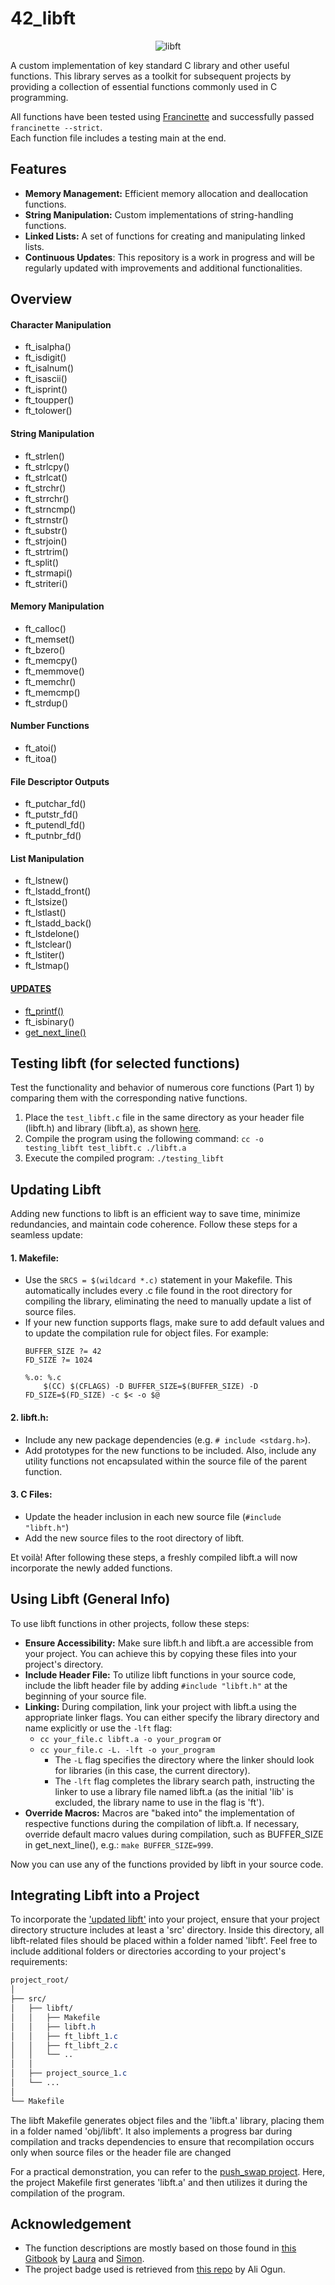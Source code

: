 # 42_libft
<p align="center">
    <img src="https://github.com/alx-sch/42_libft/assets/134595144/bce87494-3c97-4028-ab66-83a48190603d" alt="libft" />
</p>

A custom implementation of key standard C library and other useful functions. This library serves as a toolkit for subsequent projects by providing a collection of essential functions commonly used in C programming.

All functions have been tested using [Francinette](https://github.com/xicodomingues/francinette) and successfully passed `francinette --strict`.  
Each function file includes a testing main at the end.

## Features

- **Memory Management:** Efficient memory allocation and deallocation functions.
- **String Manipulation:** Custom implementations of string-handling functions.
- **Linked Lists:** A set of functions for creating and manipulating linked lists.
- **Continuous Updates**: This repository is a work in progress and will be regularly updated with improvements and additional functionalities.

## Overview

#### **Character Manipulation**
- ft_isalpha()
- ft_isdigit()
- ft_isalnum()
- ft_isascii()
- ft_isprint()
- ft_toupper()
- ft_tolower()

#### **String Manipulation**
- ft_strlen()
- ft_strlcpy()
- ft_strlcat()
- ft_strchr()
- ft_strrchr()
- ft_strncmp()
- ft_strnstr()
- ft_substr()
- ft_strjoin()
- ft_strtrim()
- ft_split()
- ft_strmapi()
- ft_striteri()
  
#### **Memory Manipulation**
- ft_calloc()
- ft_memset()
- ft_bzero()
- ft_memcpy()
- ft_memmove()
- ft_memchr()
- ft_memcmp()
- ft_strdup()
  
#### **Number Functions**
- ft_atoi()
- ft_itoa()

#### **File Descriptor Outputs**
- ft_putchar_fd()
- ft_putstr_fd()
- ft_putendl_fd()
- ft_putnbr_fd()

#### **List Manipulation**
- ft_lstnew()
- ft_lstadd_front()
- ft_lstsize()
- ft_lstlast()
- ft_lstadd_back()
- ft_lstdelone()
- ft_lstclear()
- ft_lstiter()
- ft_lstmap()

#### **[UPDATES](https://github.com/alx-sch/42_libft/tree/main/updated_libft)**
- [ft_printf()](https://github.com/alx-sch/42_printf)
- ft_isbinary()
- [get_next_line()](https://github.com/alx-sch/42_get_next_line)

## Testing libft (for selected functions)

Test the functionality and behavior of numerous core functions (Part 1) by comparing them with the corresponding native functions.

1. Place the `test_libft.c` file in the same directory as your header file (libft.h) and library (libft.a), as shown [here](https://github.com/alx-sch/42_libft/tree/main/testing_libft).
2. Compile the program using the following command: `cc -o testing_libft test_libft.c ./libft.a`
3. Execute the compiled program: `./testing_libft`

## Updating Libft
Adding new functions to libft is an efficient way to save time, minimize redundancies, and maintain code coherence. Follow these steps for a seamless update:  

#### **1. Makefile:** 
- Use the `SRCS = $(wildcard *.c)` statement in your Makefile. This automatically includes every .c file found in the root directory for compiling the library, eliminating the need to manually update a list of source files.
- If your new function supports flags, make sure to add default values and to update the compilation rule for object files. For example: 
    ```
    BUFFER_SIZE ?= 42
    FD_SIZE ?= 1024

    %.o: %.c
	    $(CC) $(CFLAGS) -D BUFFER_SIZE=$(BUFFER_SIZE) -D FD_SIZE=$(FD_SIZE) -c $< -o $@
    ```
#### **2. libft.h:** 
- Include any new package dependencies (e.g. `# include <stdarg.h>`).
- Add prototypes for the new functions to be included. Also, include any utility functions not encapsulated within the source file of the parent function.

#### **3. C Files:**  
- Update the header inclusion in each new source file (`#include "libft.h"`)
- Add the new source files to the root directory of libft.

Et voilà! After following these steps, a freshly compiled libft.a will now incorporate the newly added functions.

## Using Libft (General Info)
To use libft functions in other projects, follow these steps:
- **Ensure Accessibility:** Make sure libft.h and libft.a are accessible from your project. You can achieve this by copying these files into your project's directory.
- **Include Header File:** To utilize libft functions in your source code, include the libft header file by adding `#include "libft.h"` at the beginning of your source file.
- **Linking:** During compilation, link your project with libft.a using the appropriate linker flags. You can either specify the library directory and name explicitly or use the `-lft` flag:
	- `cc your_file.c libft.a -o your_program` or
	- `cc your_file.c -L. -lft -o your_program`
		- The `-L` flag specifies the directory where the linker should look for libraries (in this case, the current directory).  
   		- The `-lft` flag completes the library search path, instructing the linker to use a library file named libft.a (as the initial 'lib' is excluded, the library name to use in the flag is 'ft').
- **Override Macros:** Macros are "baked into" the implementation of respective functions during the compilation of libft.a. If necessary, override default macro values during compilation, such as BUFFER_SIZE in get_next_line(), e.g.: `make BUFFER_SIZE=999`.

Now you can use any of the functions provided by libft in your source code.

## Integrating Libft into a Project
To incorporate the ['updated libft'](https://github.com/alx-sch/42_libft/tree/main/updated_libft) into your project, ensure that your project directory structure includes at least a 'src' directory. Inside this directory, all libft-related files should be placed within a folder named 'libft'. Feel free to include additional folders or directories according to your project's requirements:
```css
project_root/
│
├── src/
│   ├── libft/
│   │   ├── Makefile
│   │   ├── libft.h
│   │   ├── ft_libft_1.c
│   │   ├── ft_libft_2.c
│   │	└── ..
│   │
│   ├── project_source_1.c
│   └── ...
│ 
└── Makefile
```
The libft Makefile generates object files and the 'libft.a' library, placing them in a folder named 'obj/libft'. It also implements a progress bar during compilation and tracks dependencies to ensure that recompilation occurs only when source files or the header file are changed

For a practical demonstration, you can refer to the [push_swap project](https://github.com/alx-sch/42_push_swap). 
 Here, the project Makefile first generates 'libft.a' and then utilizes it during the compilation of the program.



## Acknowledgement
- The function descriptions are mostly based on those found in [this Gitbook](https://42-cursus.gitbook.io/guide/rank-00/libft) by [Laura](https://github.com/TheBrisly) and [Simon](https://github.com/Laendrun).
- The project badge used is retrieved from [this repo](https://github.com/ayogun/42-project-badges) by Ali Ogun.
